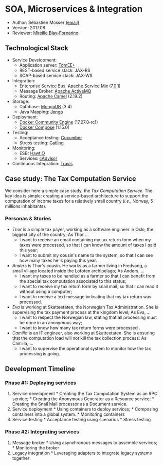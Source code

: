 # SOA, Microservices & Integration

  * Author: Sébastien Mosser [(email)](mosser@i3s.unice.fr)
  * Version: 2017.08 
  * Reviewer: [Mireille Blay-Fornarino](blay@i3s.unice.fr)

## Technological Stack

  * Service Development: 
    * Application server: [TomEE+](http://openejb.apache.org/apache-tomee.html)
    * REST-based service stack: JAX-RS
    * SOAP-based service stack: JAX-WS
  * Integration: 
    * Enterprise Service Bus: [Apache Service Mix](http://servicemix.apache.org/) (7.0.1)
    * Message Broker: [Apache ActiveMQ](http://activemq.apache.org/)
    * Routing: [Apache Camel](http://camel.apache.org/) (2.19.2)
  * Storage: 
    * Database: [MongoDB](https://www.mongodb.com) (3.4)
    * Java Mapping: [Jongo](http://jongo.org/)
  * Deployment: 
    * [Docker Community Engine](https://www.docker.com/community-edition) (17.07.0-rc1)
    * [Docker Compose](https://docs.docker.com/compose/) (1.15.0)
  * Testing:
    * Acceptance testing: [Cucumber](https://cucumber.io/) 
    * Stress testing: [Gatling](http://gatling.io/)
  * Monitoring:
    * ESB: [HawtIO](http://hawt.io/)
    * Services: [cAdvisor](https://github.com/google/cadvisor)  
  * Continuous Integration: [Travis](https://travis-ci.org/)  

## Case study: The Tax Computation Service

We consider here a simple case study, the _Tax Computation Service_. The key idea is simple: creating a service-based architecture to support the computation of income taxes for a relatively small country (_i.e._, Norway, 5 millions inhabitants).

### Personas & Stories

  * _Thor_ is a simple tax payer, working as a software engineer in Oslo, the biggest city of the country; As Thor ...
    * I want to receive an email containing my tax return form when my taxes were processed, so that I can know the amount of taxes I paid this year;
    * I want to submit my cousin's name to the system, so that I can see how many taxes he is paying this year.
  * _Anders_ is Thor's cousin. He works as a farmer living in Fredvang, a small village located inside the Lofoten archipelago; As Anders, ...
    * I want my taxes to be handled as a farmer so that I can benefit from the special tax computation associated to this status;
    * I want to receive my tax return form by snail mail, so that I can read it without using a computer;
    * I want to receive a text message  indicating that my tax return was processed. 
  * _Eva_ is working at Skatteetaten, the Norwegian Tax Administration. She is supervising the tax payment process at the kingdom level; As Eva, ...
    * I want to respect the Norwegian law, stating that all processing must be done in an anonymous way; 
    * I want to know how many tax return forms were processed .
  * _Camilla_ is an IT engineer, also working at Skatteetaten. She is ensuring that the computation load will not kill the tax collection process. As Camilla, ...
    * I want to supervise the operational system to monitor how the tax processing is going.

## Development Timeline

### Phase #1: Deploying services

  1. Service development
    * Creating the Tax Computation System as an RPC service;
    * Creating the Anonymous Generator as a Resource service;
    * Creating the Snail Mail processor as a Document service.
  2. Service deployment
    * Using containers to deploy services;
    * Composing containers into a global system.
    * Monitoring containers
  3. Service testing
    * Acceptance testing using scenarios
    * Stress testing

### Phase #2: Integrating services

  1. Message broker
    * Using asynchronous messages to assemble services;
    * Monitoring the broker 
  2. Legacy integration
    * Leveraging adapters to integrate legacy systems together


